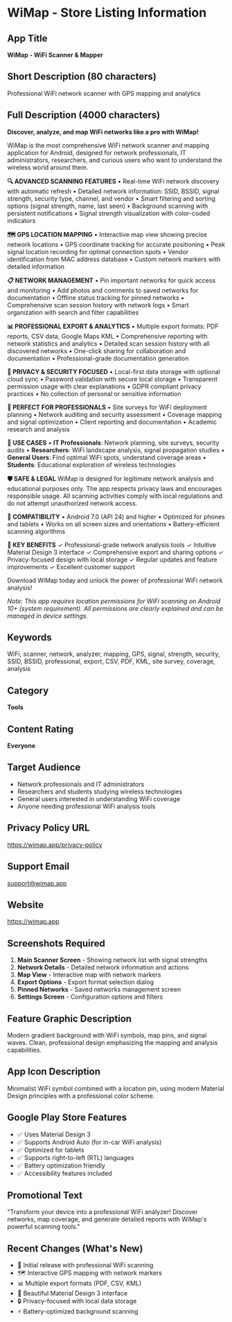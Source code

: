 # WiMap - Store Listing Information

## App Title
**WiMap - WiFi Scanner & Mapper**

## Short Description (80 characters)
Professional WiFi network scanner with GPS mapping and analytics

## Full Description (4000 characters)

**Discover, analyze, and map WiFi networks like a pro with WiMap!**

WiMap is the most comprehensive WiFi network scanner and mapping application for Android, designed for network professionals, IT administrators, researchers, and curious users who want to understand the wireless world around them.

**🔍 ADVANCED SCANNING FEATURES**
• Real-time WiFi network discovery with automatic refresh
• Detailed network information: SSID, BSSID, signal strength, security type, channel, and vendor
• Smart filtering and sorting options (signal strength, name, last seen)
• Background scanning with persistent notifications
• Signal strength visualization with color-coded indicators

**🗺️ GPS LOCATION MAPPING**
• Interactive map view showing precise network locations
• GPS coordinate tracking for accurate positioning
• Peak signal location recording for optimal connection spots
• Vendor identification from MAC address database
• Custom network markers with detailed information

**📋 NETWORK MANAGEMENT**
• Pin important networks for quick access and monitoring
• Add photos and comments to saved networks for documentation
• Offline status tracking for pinned networks
• Comprehensive scan session history with network logs
• Smart organization with search and filter capabilities

**📊 PROFESSIONAL EXPORT & ANALYTICS**
• Multiple export formats: PDF reports, CSV data, Google Maps KML
• Comprehensive reporting with network statistics and analytics
• Detailed scan session history with all discovered networks
• One-click sharing for collaboration and documentation
• Professional-grade documentation generation

**🔐 PRIVACY & SECURITY FOCUSED**
• Local-first data storage with optional cloud sync
• Password validation with secure local storage
• Transparent permission usage with clear explanations
• GDPR compliant privacy practices
• No collection of personal or sensitive information

**💼 PERFECT FOR PROFESSIONALS**
• Site surveys for WiFi deployment planning
• Network auditing and security assessment
• Coverage mapping and signal optimization
• Client reporting and documentation
• Academic research and analysis

**🎯 USE CASES**
• **IT Professionals**: Network planning, site surveys, security audits
• **Researchers**: WiFi landscape analysis, signal propagation studies
• **General Users**: Find optimal WiFi spots, understand coverage areas
• **Students**: Educational exploration of wireless technologies

**🛡️ SAFE & LEGAL**
WiMap is designed for legitimate network analysis and educational purposes only. The app respects privacy laws and encourages responsible usage. All scanning activities comply with local regulations and do not attempt unauthorized network access.

**📱 COMPATIBILITY**
• Android 7.0 (API 24) and higher
• Optimized for phones and tablets
• Works on all screen sizes and orientations
• Battery-efficient scanning algorithms

**🌟 KEY BENEFITS**
✓ Professional-grade network analysis tools
✓ Intuitive Material Design 3 interface
✓ Comprehensive export and sharing options
✓ Privacy-focused design with local storage
✓ Regular updates and feature improvements
✓ Excellent customer support

Download WiMap today and unlock the power of professional WiFi network analysis!

*Note: This app requires location permissions for WiFi scanning on Android 10+ (system requirement). All permissions are clearly explained and can be managed in device settings.*

## Keywords
WiFi, scanner, network, analyzer, mapping, GPS, signal, strength, security, SSID, BSSID, professional, export, CSV, PDF, KML, site survey, coverage, analysis

## Category
**Tools**

## Content Rating
**Everyone**

## Target Audience
- Network professionals and IT administrators
- Researchers and students studying wireless technologies  
- General users interested in understanding WiFi coverage
- Anyone needing professional WiFi analysis tools

## Privacy Policy URL
https://wimap.app/privacy-policy

## Support Email
support@wimap.app

## Website
https://wimap.app

## Screenshots Required
1. **Main Scanner Screen** - Showing network list with signal strengths
2. **Network Details** - Detailed network information and actions
3. **Map View** - Interactive map with network markers
4. **Export Options** - Export format selection dialog
5. **Pinned Networks** - Saved networks management screen
6. **Settings Screen** - Configuration options and filters

## Feature Graphic Description
Modern gradient background with WiFi symbols, map pins, and signal waves. Clean, professional design emphasizing the mapping and analysis capabilities.

## App Icon Description
Minimalist WiFi symbol combined with a location pin, using modern Material Design principles with a professional color scheme.

## Google Play Store Features
- ✅ Uses Material Design 3
- ✅ Supports Android Auto (for in-car WiFi analysis)
- ✅ Optimized for tablets
- ✅ Supports right-to-left (RTL) languages
- ✅ Battery optimization friendly
- ✅ Accessibility features included

## Promotional Text
"Transform your device into a professional WiFi analyzer! Discover networks, map coverage, and generate detailed reports with WiMap's powerful scanning tools."

## Recent Changes (What's New)
- 🚀 Initial release with professional WiFi scanning
- 🗺️ Interactive GPS mapping with network markers
- 📊 Multiple export formats (PDF, CSV, KML)
- 📱 Beautiful Material Design 3 interface
- 🔒 Privacy-focused with local data storage
- ⚡ Battery-optimized background scanning